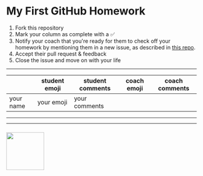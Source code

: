 # My First GitHub Homework

1. Fork this repository
2. Mark your column as complete with a :white_check_mark:
3. Notify your coach that you're ready for them to check off your homework by mentioning them in a new issue, as described in [this repo](https://github.com/janke-learning/pull-requesting).
4. Accept their pull request & feedback
5. Close the issue and move on with your life

---

|  | student emoji | student comments | coach emoji | coach comments |
| --- | --- | --- | --- | --- |
| your name | your emoji | your comments | | |

___
___
### <a href="https://hackyourfuture.be" target="_blank"><img src="https://pbs.twimg.com/profile_images/984474625009741824/Bs_qKx6-_400x400.jpg" width="100" height="100"></img></a>
